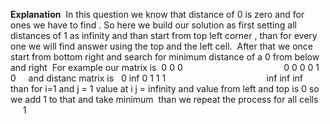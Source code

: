 **Explanation**
​
In this question we know that distance of 0 is zero and for ones we have to find . So here we build our solution as first setting all distances of 1 as infinity and than start from top left corner , than for every one we will find answer using the top and the left cell.
​
After that we once start from bottom right and search for minimum distance of a 0 from below and right
​
For example our matrix is
​
0 0 0                                         0 0 0
0 1 0     and distanc matrix is   0 inf 0
1 1 1                                          inf inf inf
​
than for i=1 and j = 1
value at i j = infinity and value from left and top is 0 so we add 1 to that and take minimum
​
than we repeat the process for all cells
​
​
​
​
​
​
​
1
